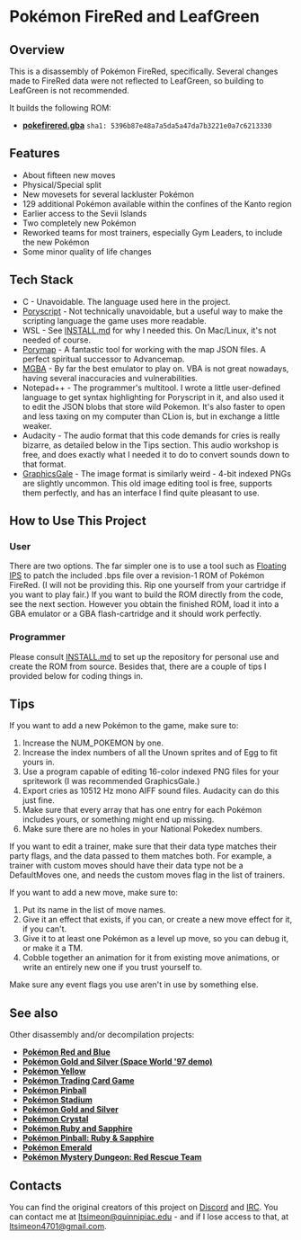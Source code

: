 # Pokémon FireRed and LeafGreen

## Overview

This is a disassembly of Pokémon FireRed, specifically. Several changes made to FireRed data were not reflected to LeafGreen, so building to LeafGreen is not recommended.

It builds the following ROM:

* [**pokefirered.gba**](https://datomatic.no-intro.org/?page=show_record&s=23&n=1616) `sha1: 5396b87e48a7a5da5a47da7b3221e0a7c6213330`

## Features

* About fifteen new moves
* Physical/Special split
* New movesets for several lackluster Pokémon
* 129 additional Pokémon available within the confines of the Kanto region
* Earlier access to the Sevii Islands
* Two completely new Pokémon 
* Reworked teams for most trainers, especially Gym Leaders, to include the new Pokémon
* Some minor quality of life changes

## Tech Stack

* C - Unavoidable. The language used here in the project.
* [Poryscript](https://github.com/huderlem/poryscript) - Not technically unavoidable, but a useful way to make the scripting language the game uses more readable.
* WSL - See [INSTALL.md](INSTALL.md) for why I needed this. On Mac/Linux, it's not needed of course.
* [Porymap](https://github.com/huderlem/porymap) - A fantastic tool for working with the map JSON files. A perfect spiritual successor to Advancemap.
* [MGBA](https://mgba.io/) - By far the best emulator to play on. VBA is not great nowadays, having several inaccuracies and vulnerabilities. 
* Notepad++ - The programmer's multitool. I wrote a little user-defined language to get syntax highlighting for Poryscript in it, and also used it to edit the JSON blobs that store wild Pokemon. It's also faster to open and less taxing on my computer than CLion is, but in exchange a little weaker.
* Audacity - The audio format that this code demands for cries is really bizarre, as detailed below in the Tips section. This audio workshop is free, and does exactly what I needed it to do to convert sounds down to that format.
* [GraphicsGale](https://graphicsgale.com/us/download.html) - The image format is similarly weird - 4-bit indexed PNGs are slightly uncommon. This old image editing tool is free, supports them perfectly, and has an interface I find quite pleasant to use. 

## How to Use This Project 

### User

There are two options. The far simpler one is to use a tool such as [Floating IPS](https://www.smwcentral.net/?p=section&a=details&id=11474) to patch the included .bps file over a revision-1 ROM of Pokémon FireRed. (I will not be providing this. Rip one yourself from your cartridge if you want to play fair.)
If you want to build the ROM directly from the code, see the next section. However you obtain the finished ROM, load it into a GBA emulator or a GBA flash-cartridge and it should work perfectly. 

### Programmer

Please consult [INSTALL.md](INSTALL.md) to set up the repository for personal use and create the ROM from source. Besides that, there are a couple of tips I provided below for coding things in.

## Tips

If you want to add a new Pokémon to the game, make sure to: 
1. Increase the NUM_POKEMON by one.
2. Increase the index numbers of all the Unown sprites and of Egg to fit yours in.
3. Use a program capable of editing 16-color indexed PNG files for your spritework (I was recommended GraphicsGale.)
4. Export cries as 10512 Hz mono AIFF sound files. Audacity can do this just fine.
5. Make sure that every array that has one entry for each Pokémon includes yours, or something might end up missing.
6. Make sure there are no holes in your National Pokedex numbers.

If you want to edit a trainer, make sure that their data type matches their party flags, and the data passed to them matches both.
For example, a trainer with custom moves should have their data type not be a DefaultMoves one, and needs the custom moves flag in the list of trainers.

If you want to add a new move, make sure to:
1. Put its name in the list of move names.
2. Give it an effect that exists, if you can, or create a new move effect for it, if you can't.
3. Give it to at least one Pokémon as a level up move, so you can debug it, or make it a TM.
4. Cobble together an animation for it from existing move animations, or write an entirely new one if you trust yourself to.

Make sure any event flags you use aren't in use by something else.

## See also

Other disassembly and/or decompilation projects:
* [**Pokémon Red and Blue**](https://github.com/pret/pokered)
* [**Pokémon Gold and Silver (Space World '97 demo)**](https://github.com/pret/pokegold-spaceworld)
* [**Pokémon Yellow**](https://github.com/pret/pokeyellow)
* [**Pokémon Trading Card Game**](https://github.com/pret/poketcg)
* [**Pokémon Pinball**](https://github.com/pret/pokepinball)
* [**Pokémon Stadium**](https://github.com/pret/pokestadium)
* [**Pokémon Gold and Silver**](https://github.com/pret/pokegold)
* [**Pokémon Crystal**](https://github.com/pret/pokecrystal)
* [**Pokémon Ruby and Sapphire**](https://github.com/pret/pokeruby)
* [**Pokémon Pinball: Ruby & Sapphire**](https://github.com/pret/pokepinballrs)
* [**Pokémon Emerald**](https://github.com/pret/pokeemerald)
* [**Pokémon Mystery Dungeon: Red Rescue Team**](https://github.com/pret/pmd-red)



## Contacts

You can find the original creators of this project on [Discord](https://discord.gg/d5dubZ3) and [IRC](https://web.libera.chat/?#pret).
You can contact me at ltsimeon@quinnipiac.edu - and if I lose access to that, at ltsimeon4701@gmail.com.
